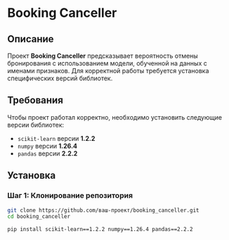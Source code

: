 # Booking Canceller

## Описание
Проект **Booking Canceller** предсказывает вероятность отмены бронирования с использованием модели, обученной на данных с именами признаков. Для корректной работы требуется установка специфических версий библиотек.

## Требования
Чтобы проект работал корректно, необходимо установить следующие версии библиотек:

- `scikit-learn` версии **1.2.2**
- `numpy` версии **1.26.4**
- `pandas` версии **2.2.2**

## Установка

### Шаг 1: Клонирование репозитория

```bash
git clone https://github.com/ваш-проект/booking_canceller.git
cd booking_canceller

pip install scikit-learn==1.2.2 numpy==1.26.4 pandas==2.2.2
